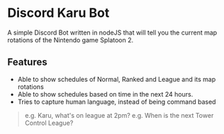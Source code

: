 # Discord Karu Bot

A simple Discord Bot written in nodeJS that will tell you the current map 
rotations of the Nintendo game Splatoon 2.

## Features
- Able to show schedules of Normal, Ranked and League and its map rotations
- Able to show schedules based on time in the next 24 hours.
- Tries to capture human language, instead of being command based
> e.g. Karu, what's on league at 2pm?
> e.g. When is the next Tower Control League?
